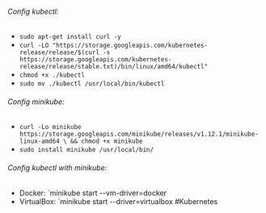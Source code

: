 ###### Config kubectl:
- `sudo apt-get install curl -y`
- `curl -LO "https://storage.googleapis.com/kubernetes-release/release/$(curl -s https://storage.googleapis.com/kubernetes-release/release/stable.txt)/bin/linux/amd64/kubectl"`
- `chmod +x ./kubectl`
- `sudo mv ./kubectl /usr/local/bin/kubectl`

###### Config minikube:
- `curl -Lo minikube https://storage.googleapis.com/minikube/releases/v1.12.1/minikube-linux-amd64 \ && chmod +x minikube`
- `sudo install minikube /usr/local/bin/`

###### Config kubectl with minikube:
- Docker: `minikube start --vm-driver=docker
- VirtualBox: `minikube start --driver=virtualbox
#Kubernetes